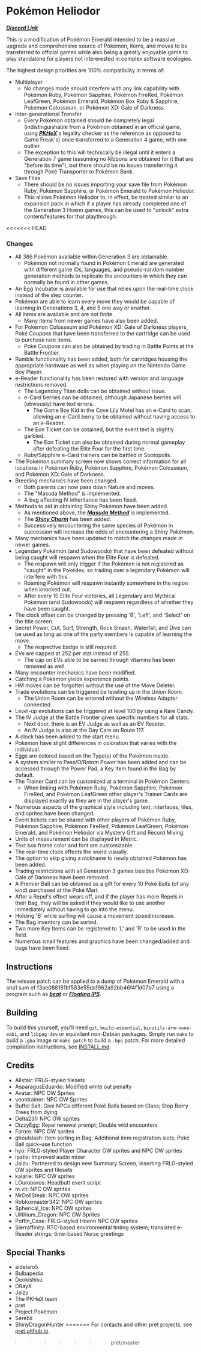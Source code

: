 # Pokémon Heliodor

[***Discord Link***](https://discord.gg/zsZEsa5q7D)

This is a modification of Pokémon Emerald intended to be a massive upgrade and comprehensive source of Pokémon, items, and moves to be transferred to official games while also being a greatly enjoyable game to play standalone for players not intererested in complex software ecologies.

The highest design priorities are 100% compatibility in terms of:
* Multiplayer
  * No changes made should interfere with any link capability with Pokémon Ruby, Pokémon Sapphire, Pokémon FireRed, Pokémon LeafGreen, Pokémon Emerald, Pokémon Box Ruby & Sapphire, Pokémon Colosseum, or Pokémon XD: Gale of Darkness.
* Inter-generational Transfer
  * Every Pokémon obtained should be completely legal (indistinguishable from a Pokémon obtained in an official game, using [***PKHeX***](https://github.com/kwsch/PKHeX)'s legality checker as the reference as opposed to Game Freak's) once transferred to a Generation 4 game, with one outlier.
  * The exception to this will technically be illegal until it enters a Generation 7 game (assuming no Ribbons are obtained for it that are "before its time"), but there should be no issues transferring it through Poké Transporter to Pokémon Bank.
* Save Files
  * There should be no issues importing your save file from Pokémon Ruby, Pokémon Sapphire, or Pokémon Emerald to Pokémon Heliodor.
  * This allows Pokémon Heliodor to, in effect, be treated similar to an expansion pack in which if a player has already completed one of the Generation 3 Hoenn games, this can be used to "unlock" extra content/features for that playthrough.

<<<<<<< HEAD

### Changes

* All 386 Pokémon available within Generation 3 are obtainable.
  * Pokémon not normally found in Pokémon Emerald are generated with different game IDs, languages, and pseudo-random number generation methods to replicate the encounters in which they can normally be found in other games.
* An Egg Incubator is available for use that relies upon the real-time clock instead of the step counter.
* Pokémon are able to learn every move they would be capable of learning in Generations 3, 4, and 5 one way or another.
* All items are available and are not finite.
  * Many items from newer games have also been added.
* For Pokémon Colosseum and Pokémon XD: Gale of Darkness players, Poké Coupons that have been transferred to the cartridge can be used to purchase rare items.
  * Poké Coupons can also be obtained by trading in Battle Points at the Battle Frontier.
* Rumble functionality has been added, both for cartridges housing the appropriate hardware as well as when playing on the Nintendo Game Boy Player.
* e-Reader functionality has been restored with version and language restrictions removed.
  * The Legendary Titan dolls can be obtained without issue.
  * e-Card berries can be obtained, although Japanese berries will (obviously) have text errors.
    * The Game Boy Kid in the Cove Lily Motel has an e-Card to scan, allowing an e-Card berry to be obtained without having access to an e-Reader.
  * The Eon Ticket can be obtained, but the event text is slightly garbled.
    * The Eon Ticket can also be obtained during normal gameplay after defeating the Elite Four for the first time.
  * Ruby/Sapphire e-Card trainers can be battled in Sootopolis.
* The Pokémon summary screen now shows correct information for all locations in Pokémon Ruby, Pokémon Sapphire, Pokémon Colosseum, and Pokémon XD: Gale of Darkness.
* Breeding mechanics have been changed.
  * Both parents can now pass down Nature and moves.
  * The "Masuda Method" is implemented.
  * A bug affecting IV inheritance has been fixed.
* Methods to aid in obtaining Shiny Pokémon have been added.
  * As mentioned above, the [***Masuda Method***](https://bulbapedia.bulbagarden.net/wiki/Masuda_method) is implemented.
  * The [***Shiny Charm***](https://bulbapedia.bulbagarden.net/wiki/Shiny_Charm) has been added.
  * Successively encountering the same species of Pokémon in succession will increase the odds of encountering a Shiny Pokémon.
* Many mechanics have been updated to match the changes made in newer games.
* Legendary Pokémon (and Sudowoodo) that have been defeated without being caught will respawn when the Elite Four is defeated.
  * The respawn will only trigger if the Pokémon is not registered as "caught" in the Pokédex, so trading over a legendary Pokémon will interfere with this.
  * Roaming Pokémon will respawn instantly somewhere in the region when knocked out.
  * After every 10 Elite Four victories, all Legendary and Mythical Pokémon (and Sudowoodo) will respawn regardless of whether they have been caught.
* The clock offset can be changed by pressing 'B', 'Left', and 'Select' on the title screen.
* Secret Power, Cut, Surf, Strength, Rock Smash, Waterfall, and Dive can be used as long as one of the party members is capable of learning the move.
  * The respective badge is still required.
* EVs are capped at 252 per stat instead of 255.
  * The cap on EVs able to be earned through vitamins has been removed as well.
* Many encounter mechanics have been modified.
* Catching a Pokémon yields experience points.
* HM moves can be forgotten without the use of the Move Deleter.
* Trade evolutions can be triggered be leveling up in the Union Room.
  * The Union Room can be entered without the Wireless Adapter connected.
* Level-up evolutions can be triggered at level 100 by using a Rare Candy.
* The IV Judge at the Battle Frontier gives specific numbers for all stats.
  * Next door, there is an EV Judge as well as an EV Reseter.
  * An IV Judge is also at the Day Care on Route 117.
* A clock has been added to the start menu.
* Pokémon have slight differences in coloration that varies with the individual.
* Eggs are colored based on the Type(s) of the Pokémon inside.
* A system similar to Pass/O/Rotom Power has been added and can be accessed through the Power Pad, a Key Item found in the Bag by default.
* The Trainer Card can be customized at a terminal in Pokémon Centers.
    * When linking with Pokémon Ruby, Pokémon Sapphire, Pokémon FireRed, and Pokémon LeafGreen other player's Trainer Cards are displayed exactly as they are in the player's game.
* Numerous aspects of the graphical style including text, interfaces, tiles, and sprites have been changed.
* Event tickets can be shared with other players of Pokémon Ruby, Pokémon Sapphire, Pokémon FireRed, Pokémon LeafGreen, Pokémon Emerald, and Pokémon Heliodor via Mystery Gift and Record Mixing.
* Units of measurement can be displayed in Metric.
* Text box frame color and font are customizable.
* The real-time clock effects the world visually.
* The option to skip giving a nickname to newly obtained Pokémon has been added.
* Trading restrictions with all Generation 3 games besides Pokémon XD: Gale of Darkness have been removed.
* A Premier Ball can be obtained as a gift for every 10 Poké Balls (of any kind) purchased at the Poké Mart.
* After a Repel's effect wears off, and if the player has more Repels in their Bag, they will be asked if they would like to use another immediately without having to go into the menu.
* Holding 'B' while surfing will cause a movement speed increase.
* The Bag inventory can be sorted.
* Two more Key Items can be registered to 'L' and 'R' to be used in the field.
* Numerous small features and graphics have been changed/added and bugs have been fixed.

## Instructions

The release patch can be applied to a dump of Pokémon Emerald with a sha1 sum of f3ae088181bf583e55daf962a92bb46f4f1d07b7 using a program such as [***beat***](https://github.com/Screwtapello/beat) or [***Floating IPS***](https://github.com/Alcaro/Flips).

## Building

To build this yourself, you'll need `git`, `build-essential`, `binutils-arm-none-eabi`, and `libpng-dev` or equivilant non-Debian packages.
Simply run `make` to build a `.gba` image or `make patch` to build a `.bps` patch.
For more detailed compilation instructions, see [INSTALL.md](docs/INSTALL.md).

## Credits

* Alistair: FRLG-styled tilesets
* AsparagusEduardo: Modified white out penalty
* Avatar: NPC OW Sprites
* veontrainer: NPC OW Sprites
* Buffel Salt: Give NPCs different Poké Balls based on Class; Stop Berry Trees from dying
* Delta231: NPC OW sprites
* DizzyEgg: Repel renewal prompt; Double wild encounters
* Farore: NPC OW sprites
* ghoulslash: Item sorting in Bag; Additional item registration slots; Poké Ball quick-use function
* hyo: FRLG-styled Player Character OW sprites and NPC OW sprites
* ipatix: Improved audio mixer
* Jaizu: Partnered to design new Summary Screen; inserting FRLG-styled OW sprites and tilesets
* kalarie: NPC OW sprites
* LOuroboros: Headbutt event script
* m.vit: NPC OW sprites
* MrDollSteak: NPC OW sprites
* Robloxmaster342: NPC OW sprites
* Spherical_Ice: NPC OW sprites
* Ulithium_Dragon: NPC OW Sprites
* Poffin_Case: FRLG-styled Hoenn NPC OW sprites
* Sierraffinity: RTC-based environmental tinting system; translated e-Reader strings; time-based Nurse greetings

## Special Thanks

* aldelaro5
* Bulbapedia
* Deokishisu
* DRayX
* Jaizu
* The PKHeX team
* pret
* Project Pokémon
* Serebii
* ShinyDragonHunter
=======
For contacts and other pret projects, see [pret.github.io](https://pret.github.io/).
>>>>>>> pret/master
